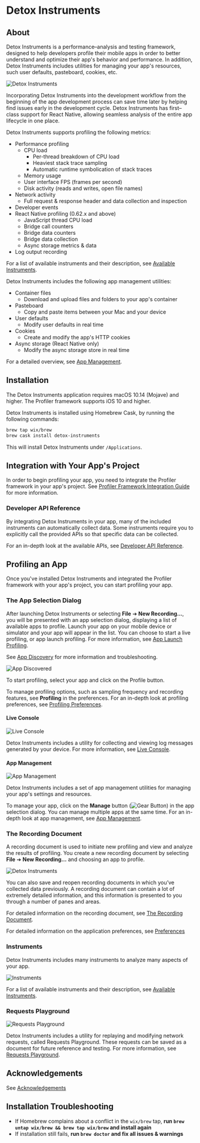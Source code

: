 # Detox Instruments

## About

Detox Instruments is a performance–analysis and testing framework, designed to help developers profile their mobile apps in order to better understand and optimize their app's behavior and performance. In addition, Detox Instruments includes utilities for managing your app's resources, such user defaults, pasteboard, cookies, etc.

![Detox Instruments](Documentation/Resources/Readme_Intro.png "Detox Instruments")

Incorporating Detox Instruments into the development workflow from the beginning of the app development process can save time later by helping find issues early in the development cycle. Detox Instruments has first–class support for React Native, allowing seamless analysis of the entire app lifecycle in one place.

Detox Instruments supports profiling the following metrics:

* Performance profiling
  * CPU load
  	* Per-thread breakdown of CPU load
  	* Heaviest stack trace sampling
  	* Automatic runtime symbolication of stack traces
  * Memory usage
  * User interface FPS (frames per second)
  * Disk activity (reads and writes, open file names)
* Network activity
  * Full request & response header and data collection and inspection
* Developer events
* React Native profiling (0.62.x and above)
  * JavaScript thread CPU load
  * Bridge call counters
  * Bridge data counters
  * Bridge data collection
  * Async storage metrics & data
* Log output recording

For a list of available instruments and their description, see [Available Instruments](Documentation/AvailableInstruments.md).

Detox Instruments includes the following app management utilities:

- Container files
  - Download and upload files and folders to your app's container
- Pasteboard
  - Copy and paste items between your Mac and your device
- User defaults
  - Modify user defaults in real time
- Cookies
  - Create and modify the app's HTTP cookies
- Async storage (React Native only)
  - Modify the async storage store in real time

For a detailed overview, see [App Management](Documentation/AppManagement.md).

## Installation

The Detox Instruments application requires macOS 10.14 (Mojave) and higher. The Profiler framework supports iOS 10 and higher.

Detox Instruments is installed using Homebrew Cask, by running the following commands:

```bash
brew tap wix/brew
brew cask install detox-instruments
```

This will install Detox Instruments under `/Applications`.

## Integration with Your App's Project

In order to begin profiling your app, you need to integrate the Profiler framework in your app's project. See [Profiler Framework Integration Guide](Documentation/XcodeIntegrationGuide.md) for more information.

### Developer API Reference

By integrating Detox Instruments in your app, many of the included instruments can automatically collect data. Some instruments require you to explicitly call the provided APIs so that specific data can be collected.

For an in-depth look at the available APIs, see [Developer API Reference](Documentation/DeveloperAPIReferenceIntro.md).

## Profiling an App

Once you've installed Detox Instruments and integrated the Profiler framework with your app's project, you can start profiling your app.

### The App Selection Dialog

After launching Detox Instruments or selecting **File** ➔ **New Recording...**, you will be presented with an app selection dialog, displaying a list of available apps to profile. Launch your app on your mobile device or simulator and your app will appear in the list. You can choose to start a live profiling, or app launch profiling. For more information, see [App Launch Profiling](Documentation/AppLaunchProfiling.md).

See [App Discovery](Documentation/AppDiscovery.md) for more information and troubleshooting.

![App Discovered](Documentation/Resources/Readme_Discovered.png "App Discovered")

To start profiling, select your app and click on the Profile button. 

To manage profiling options, such as sampling frequency and recording features, see **Profiling** in the preferences. For an in-depth look at profiling preferences, see [Profiling Preferences](Documentation/Preferences_Profiling.md).

#### Live Console

![Live Console](Documentation/Resources/LiveConsole.png "Live Console")

Detox Instruments includes a utility for collecting and viewing log messages generated by your device. For more information, see [Live Console](Documentation/LiveConsole.md).

#### App Management

![App Management](Documentation/Resources/Management_All.png "App Management")

Detox Instruments includes a set of app management utilities for managing your app's settings and resources.

To manage your app, click on the **Manage** button (![Gear Button](Documentation/Resources/Button_Manage.png)) in the app selection dialog. You can manage multiple apps at the same time. For an in-depth look at app management, see [App Management](Documentation/AppManagement.md).

### The Recording Document

A recording document is used to initiate new profiling and view and analyze the results of profiling. You create a new recording document by selecting **File** ➔ **New Recording...** and choosing an app to profile.

![Detox Instruments](Documentation/Resources/Readme_Document.png "Detox Instruments")

You can also save and reopen recording documents in which you’ve collected data previously. A recording document can contain a lot of extremely detailed information, and this information is presented to you through a number of panes and areas.

For detailed information on the recording document, see [The Recording Document](Documentation/RecordingDocument.md).

For detailed information on the application preferences, see [Preferences](Documentation/Preferences.md)

### Instruments

Detox Instruments includes many instruments to analyze many aspects of your app.

![Instruments](Documentation/Resources/RecordingDocument_TimelinePane.png "Instruments")

For a list of available instruments and their description, see [Available Instruments](Documentation/AvailableInstruments.md).

### Requests Playground

![Requests Playground](Documentation/Resources/RequestsPlayground.png "Requests Playground")

Detox Instruments includes a utility for replaying and modifying network requests, called Requests Playground. These requests can be saved as a document for future reference and testing. For more information, see [Requests Playground](Documentation/RequestsPlayground.md).

## Acknowledgements

See [Acknowledgements](Documentation/Acknowledgements.md)

## Installation Troubleshooting

- If Homebrew complains about a conflict in the `wix/brew` tap, **run `brew untap wix/brew && brew tap wix/brew` and install again**
- If installation still fails, **run `brew doctor` and fix all issues & warnings**
